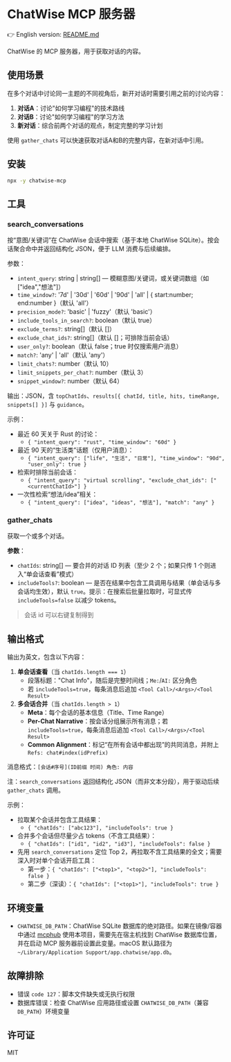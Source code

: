 # ChatWise MCP 服务器

👉 English version: [README.md](README.md)

ChatWise 的 MCP 服务器，用于获取对话的内容。

## 使用场景

在多个对话中讨论同一主题的不同视角后，新开对话时需要引用之前的讨论内容：

1. **对话A**：讨论"如何学习编程"的技术路线
2. **对话B**：讨论"如何学习编程"的学习方法  
3. **新对话**：综合前两个对话的观点，制定完整的学习计划

使用 `gather_chats` 可以快速获取对话A和B的完整内容，在新对话中引用。

## 安装

```bash
npx -y chatwise-mcp
```

## 工具

### search_conversations

按“意图/关键词”在 ChatWise 会话中搜索（基于本地 ChatWise SQLite）。按会话聚合命中并返回结构化 JSON，便于 LLM 消费与后续编排。

参数：
- `intent_query`: string | string[] — 模糊意图/关键词，或关键词数组（如 ["idea","想法"]）
- `time_window?`: '7d' | '30d' | '60d' | '90d' | 'all' | { start:number; end:number }（默认 'all'）
- `precision_mode?`: 'basic' | 'fuzzy'（默认 'basic'）
- `include_tools_in_search?`: boolean（默认 true）
- `exclude_terms?`: string[]（默认 []）
- `exclude_chat_ids?`: string[]（默认 []；可排除当前会话）
- `user_only?`: boolean（默认 false；true 时仅搜索用户消息）
- `match?`: 'any' | 'all'（默认 'any'）
- `limit_chats?`: number（默认 10）
- `limit_snippets_per_chat?`: number（默认 3）
- `snippet_window?`: number（默认 64）

输出：JSON，含 `topChatIds`、`results[{ chatId, title, hits, timeRange, snippets[] }]` 与 `guidance`。

示例：
- 最近 60 天关于 Rust 的讨论：
  - `{ "intent_query": "rust", "time_window": "60d" }`
- 最近 90 天的“生活类”话题（仅用户消息）：
  - `{ "intent_query": ["life", "生活", "日常"], "time_window": "90d", "user_only": true }`
- 检索时排除当前会话：
  - `{ "intent_query": "virtual scrolling", "exclude_chat_ids": ["<currentChatId>"] }`
- 一次性检索“想法/idea”相关：
  - `{ "intent_query": ["idea", "ideas", "想法"], "match": "any" }`

### gather_chats

获取一个或多个对话。

**参数**：

- `chatIds`: string[] — 要合并的对话 ID 列表（至少 2 个；如果只传 1 个则进入“单会话查看”模式）
- `includeTools?`: boolean — 是否在结果中包含工具调用与结果（单会话与多会话均生效），默认 `true`。提示：在搜索后批量拉取时，可显式传 `includeTools=false` 以减少 tokens。

> 会话 id 可以右键复制得到

## 输出格式

输出为英文，包含以下内容：

1. **单会话查看**（当 `chatIds.length === 1`）
   - 段落标题："Chat Info"，随后是完整时间线；`Me:`/`AI:` 区分角色
   - 若 `includeTools=true`，每条消息后追加 `<Tool Call>/<Args>/<Tool Result>`
2. **多会话合并**（当 `chatIds.length > 1`）
   - **Meta**：每个会话的基本信息（Title、Time Range）
   - **Per-Chat Narrative**：按会话分组展示所有消息；若 `includeTools=true`，每条消息后追加 `<Tool Call>/<Args>/<Tool Result>`
   - **Common Alignment**：标记“在所有会话中都出现”的共同消息，并附上 `Refs: chat#index(idPrefix)`

消息格式：`[会话#序号](ID前缀 时间) 角色: 内容`

注：`search_conversations` 返回结构化 JSON（而非文本分段），用于驱动后续 `gather_chats` 调用。

示例：
- 拉取某个会话并包含工具结果：
  - `{ "chatIds": ["abc123"], "includeTools": true }`
- 合并多个会话但尽量少占 tokens（不含工具结果）：
  - `{ "chatIds": ["id1", "id2", "id3"], "includeTools": false }`
- 先用 `search_conversations` 定位 Top 2，再拉取不含工具结果的全文；需要深入时对单个会话开启工具：
  - 第一步：`{ "chatIds": ["<top1>", "<top2>"], "includeTools": false }`
  - 第二步（深读）：`{ "chatIds": ["<top1>"], "includeTools": true }`

## 环境变量

- `CHATWISE_DB_PATH`：ChatWise SQLite 数据库的绝对路径。如果在镜像/容器中通过 [mcphub](https://github.com/samanhappy/mcphub) 使用本项目，需要先在宿主机找到 ChatWise 数据库位置，并在启动 MCP 服务器前设置此变量。macOS 默认路径为 `~/Library/Application Support/app.chatwise/app.db`。

## 故障排除

- 错误 `code 127`：脚本文件缺失或无执行权限
- 数据库错误：检查 ChatWise 应用路径或设置 `CHATWISE_DB_PATH`（兼容 `DB_PATH`）环境变量

## 许可证

MIT
